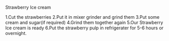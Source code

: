 Strawberry Ice cream

 1.Cut the strawberries
 2.Put it in mixer grinder and grind them
 3.Put some cream and sugar(if required)
 4.Grind them together again
 5.Our Strawberry Ice cream is ready
 6.Put the strawberry pulp in refrigerater for 5-6 hours or overnight.
